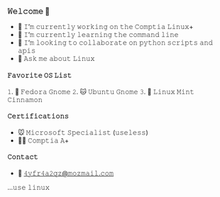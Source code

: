 ### 𝚆𝚎𝚕𝚌𝚘𝚖𝚎 👋

- 🔭 𝙸’𝚖 𝚌𝚞𝚛𝚛𝚎𝚗𝚝𝚕𝚢 𝚠𝚘𝚛𝚔𝚒𝚗𝚐 𝚘𝚗 𝚝𝚑𝚎 𝙲𝚘𝚖𝚙𝚝𝚒𝚊 𝙻𝚒𝚗𝚞𝚡+
- 🌱 𝙸’𝚖 𝚌𝚞𝚛𝚛𝚎𝚗𝚝𝚕𝚢 𝚕𝚎𝚊𝚛𝚗𝚒𝚗𝚐 𝚝𝚑𝚎 𝚌𝚘𝚖𝚖𝚊𝚗𝚍 𝚕𝚒𝚗𝚎
- 👯 𝙸’𝚖 𝚕𝚘𝚘𝚔𝚒𝚗𝚐 𝚝𝚘 𝚌𝚘𝚕𝚕𝚊𝚋𝚘𝚛𝚊𝚝𝚎 𝚘𝚗 𝚙𝚢𝚝𝚑𝚘𝚗 𝚜𝚌𝚛𝚒𝚙𝚝𝚜 𝚊𝚗𝚍 𝚊𝚙𝚒𝚜
- 💬 𝙰𝚜𝚔 𝚖𝚎 𝚊𝚋𝚘𝚞𝚝 𝙻𝚒𝚗𝚞𝚡

#### 𝙵𝚊𝚟𝚘𝚛𝚒𝚝𝚎 𝙾𝚂 𝙻𝚒𝚜𝚝
𝟷. 👼 𝙵𝚎𝚍𝚘𝚛𝚊 𝙶𝚗𝚘𝚖𝚎
𝟸. 🐱 𝚄𝚋𝚞𝚗𝚝𝚞 𝙶𝚗𝚘𝚖𝚎
𝟹. 🍃 𝙻𝚒𝚗𝚞𝚡 𝙼𝚒𝚗𝚝 𝙲𝚒𝚗𝚗𝚊𝚖𝚘𝚗

#### 𝙲𝚎𝚛𝚝𝚒𝚏𝚒𝚌𝚊𝚝𝚒𝚘𝚗𝚜
- 🐭 𝙼𝚒𝚌𝚛𝚘𝚜𝚘𝚏𝚝 𝚂𝚙𝚎𝚌𝚒𝚊𝚕𝚒𝚜𝚝 (𝚞𝚜𝚎𝚕𝚎𝚜𝚜)
- 👩‍💻 𝙲𝚘𝚖𝚙𝚝𝚒𝚊 𝙰+

#### 𝙲𝚘𝚗𝚝𝚊𝚌𝚝
- 📮 𝟺𝚢𝚏𝚛𝟺𝚊𝟸𝚚𝚣@𝚖𝚘𝚣𝚖𝚊𝚒𝚕.𝚌𝚘𝚖

...𝚞𝚜𝚎 𝚕𝚒𝚗𝚞𝚡
